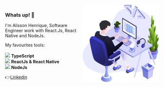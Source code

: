 <img align="right" src="https://github.com/AlissonHenrique/AlissonHenrique/blob/master/images/illustration.png" width="250"/>

### Whats up! 👋

I'm Alisson Henrique, Software Engineer work with React.Js, React Native and NodeJs.

My favourites tools: <br/><br/>
<img src="https://i.ibb.co/PZ2XZgr/ts.png" width="20"/> <b>TypeScript</b> <br/>
<img src="https://i.ibb.co/4RHMmLQ/react.png" width="20"/> <b>ReactJs & React Native</b> <br/>
<img src="https://i.ibb.co/vVxmyN2/node.png" width="20"/> <b>NodeJs</b>

👉[Linkedin](https://www.linkedin.com/in/alissonhenri/)

<!--
**AlissonHenrique/AlissonHenrique** is a ✨ _special_ ✨ repository because its `README.md` (this file) appears on your GitHub profile.

